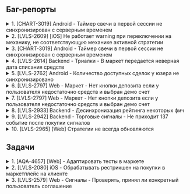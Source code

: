 ## Баг-репорты

<details>
<summary>1. [CHART-3019] Android - Таймер свечи в первой сессии не синхронизирован с серверным временем</summary>
<br>
~~~
</details>

<details>
<summary>2. [LVLS-2609] [iOS] Не работает warning при переключении на механику, не соответствующую механике активной стратегии</summary>
<br>
~~~
</details>

<details>
<summary>3. [CHART-3019] Android - Таймер свечи в первой сессии не синхронизирован с серверным временем</summary>
<br>
~~~
</details>

<details>
<summary>4. [LVLS-2614] Backend - Триалки - В маркет передается неверная дата списания средств</summary>
<br>
~~~
</details>

<details>
<summary>5. [LVLS-2762] Android - Количество доступных сделок у юзера не синхронизировано</summary>
<br>
~~~
</details>

<details>
<summary>6. [LVLS-2797] Web - Маркет - Нет кнопки депозита если у пользователя недостаточно средств и выбран демо счет</summary>
<br>
~~~
</details>

<details>
<summary>7. [LVLS-2797] Web - Маркет - Нет кнопки депозита если у пользователя недостаточно средств и выбран демо счет</summary>
<br>
~~~
</details>

<details>
<summary>8. [LVLS-2933] Backend - Десинхронизация рейтинга некоторых фич</summary>
<br>
~~~
</details>

<details>
<summary>9. [LVLS-2942] Backend - Торговые сигналы - Не приходит 137 событие после покупки сигналов</summary>
<br>
~~~
</details>

<details>
<summary>10. [LVLS-2965] [Web] Стратегии не всегда обновляются</summary>
<br>
~~~
</details>


## Задачи
<details>
<summary>1. [AQA-4657] [Web] - Адаптировать тесты в маркете</summary>
<br>
~~~
</details>

<details>
<summary>2. [LVLS-2080] iOS - Обрабатывать рестрикшен на покупки в маркетплейс на клиенте</summary>
<br>
~~~
</details>

<details>
<summary>3. [LVLS-2579] Web - Сигналы - Проверять, принял ли конкретный пользователь соглашение </summary>
<br>
~~~
</details>
